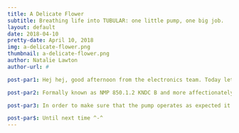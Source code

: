 ```yaml
---
title: A Delicate Flower
subtitle: Breathing life into TUBULAR: one little pump, one big job.
layout: default
date: 2018-04-10
pretty-date: April 10, 2018
img: a-delicate-flower.png
thumbnail: a-delicate-flower.png
author: Natalie Lawton
author-url: #

post-par1: Hej hej, good afternoon from the electronics team. Today lets introduce you to what is perhaps our most critical component, the lungs of TUBULAR. With the smallest operating temperature range of all of our components and the greediest power consumption it is a demanding and delicate component to work with.

post-par2: Formally known as NMP 850.1.2 KNDC B and more affectionately known as The Pump this crucial component is responsible for drawing in air from outside the experiment and pumping it into our sampling bags. So, no pump no samples. But this is an avoidable fate.

post-par3: In order to make sure that the pump operates as expected it will undergo extensive testing. We want to be absolutely certain about how it will perform. Tests will include low pressure, low temperature, power consumption, pump & valve integration, pump & bags integration and maybe even more. It will also be important to check how well the pump responds to being stored at low temperatures and then being asked to turn on as this will be required during flight. As TUBULAR doesn't collect any data during the 2 hour floating phase our pump could get quite chilly if we are not careful. We have been warned by the manufacturers that if we let the pump cool too much we could have startup problems as the plastic diaphragm may be too cold to move. But not to worry, our thermal team are on the case to make sure that this delicate flower is well looked after. 

post-par$: Until next time ^-^
---
```

